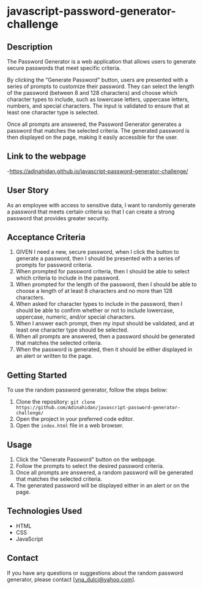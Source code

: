# javascript-password-generator-challenge


## Description

The Password Generator is a web application that allows users to generate secure passwords that meet specific criteria.

By clicking the "Generate Password" button, users are presented with a series of prompts to customize their password. They can select the length of the password (between 8 and 128 characters) and choose which character types to include, such as lowercase letters, uppercase letters, numbers, and special characters. The input is validated to ensure that at least one character type is selected.

Once all prompts are answered, the  Password Generator generates a password that matches the selected criteria. The generated password is then displayed on the page, making it easily accessible for the user.


 ## Link to the webpage 
 -https://adinahidan.github.io/javascript-password-generator-challenge/


## User Story

As an employee with access to sensitive data, I want to randomly generate a password that meets certain criteria so that I can create a strong password that provides greater security.


## Acceptance Criteria

1. GIVEN I need a new, secure password, when I click the button to generate a password, then I should be presented with a series of prompts for password criteria.
2. When prompted for password criteria, then I should be able to select which criteria to include in the password.
3. When prompted for the length of the password, then I should be able to choose a length of at least 8 characters and no more than 128 characters.
4. When asked for character types to include in the password, then I should be able to confirm whether or not to include lowercase, uppercase, numeric, and/or special characters.
5. When I answer each prompt, then my input should be validated, and at least one character type should be selected.
6. When all prompts are answered, then a password should be generated that matches the selected criteria.
7. When the password is generated, then it should be either displayed in an alert or written to the page.


## Getting Started

To use the random password generator, follow the steps below:

1. Clone the repository: `git clone https://github.com/Adinahidan/javascript-password-generator-challenge/`
2. Open the project in your preferred code editor.
3. Open the `index.html` file in a web browser.

## Usage

1. Click the "Generate Password" button on the webpage.
2. Follow the prompts to select the desired password criteria.
3. Once all prompts are answered, a random password will be generated that matches the selected criteria.
4. The generated password will be displayed either in an alert or on the page.

## Technologies Used

- HTML
- CSS
- JavaScript


## Contact

If you have any questions or suggestions about the random password generator, please contact [yna_dulci@yahoo.com].

 
